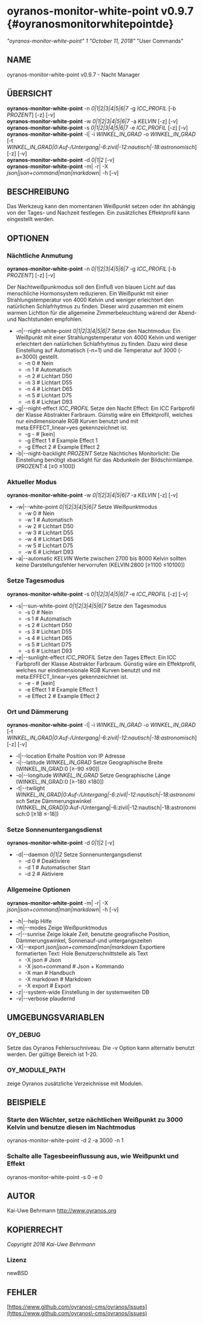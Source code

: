 # oyranos\-monitor\-white\-point v0.9.7 {#oyranosmonitorwhitepointde}
*"oyranos\-monitor\-white\-point"* *1* *"October 11, 2018"* "User Commands"
## NAME
oyranos\-monitor\-white\-point v0.9.7 \- Nacht Manager
## ÜBERSICHT
**oyranos\-monitor\-white\-point** \-n *0|1|2|3|4|5|6|7* \-g *ICC\_PROFIL* [\-b *PROZENT*] [\-z] [\-v]
<br />
**oyranos\-monitor\-white\-point** \-w *0|1|2|3|4|5|6|7* \-a *KELVIN* [\-z] [\-v]
<br />
**oyranos\-monitor\-white\-point** \-s *0|1|2|3|4|5|6|7* \-e *ICC\_PROFIL* [\-z] [\-v]
<br />
**oyranos\-monitor\-white\-point** \-l|  \-i *WINKEL\_IN\_GRAD* \-o *WINKEL\_IN\_GRAD* [\-t *WINKEL\_IN\_GRAD|0:Auf\-/Untergang|\-6:zivil|\-12:nautisch|\-18:astronomisch*] [\-z] [\-v]
<br />
**oyranos\-monitor\-white\-point** \-d *0|1|2* [\-v]
<br />
**oyranos\-monitor\-white\-point** \-m|  \-r|  \-X *json|json+command|man|markdown*|  \-h [\-v]
## BESCHREIBUNG
Das Werkzeug kann den momentanen Weißpunkt setzen oder ihn abhängig von der Tages\- und Nachzeit festlegen. Ein zusätzliches Effektprofil kann eingestellt werden.
## OPTIONEN
### Nächtliche Anmutung
**oyranos\-monitor\-white\-point** \-n *0|1|2|3|4|5|6|7* \-g *ICC\_PROFIL* [\-b *PROZENT*] [\-z] [\-v]

Der Nachtweißpunkmodus soll den Einfluß von blauen Licht auf das menschliche Hormonsystem reduzieren. Ein Weißpunkt mit einer Strahlungstemperatur von 4000 Kelvin und weniger erleichtert den natürlichen Schlafrhytmus zu finden. Dieser wird zusammen mit einem warmen Lichtton für die allgemeine Zimmerbeleuchtung wärend der Abend\-und Nachtstunden empfohlen.

* \-n|\-\-night\-white\-point *0|1|2|3|4|5|6|7*	Setze den Nachtmodus: Ein Weißpunkt mit einer Strahlungstemperatur von 4000 Kelvin und weniger erleichtert den natürlichen Schlafrhytmus zu finden. Dazu wird diese Einstellung auf Automatisch (\-n=1) und die Temperatur auf 3000 (\-a=3000) gestellt.
   * \-n 0		# Nein
   * \-n 1		# Automatisch
   * \-n 2		# Lichtart D50
   * \-n 3		# Lichtart D55
   * \-n 4		# Lichtart D65
   * \-n 5		# Lichtart D75
   * \-n 6		# Lichtart D93
* \-g|\-\-night\-effect *ICC\_PROFIL*	Setze den Nacht Effect: Ein ICC Farbprofil der Klasse Abstrakter Farbraum. Günstig wäre ein Effektprofil, welches nur eindimensionale RGB Kurven benutzt und mit meta:EFFECT\_linear=yes gekennzeichnet ist.
   * \-g \-		# [kein]
   * \-g Effect 1		# Example Effect 1
   * \-g Effect 2		# Example Effect 2
* \-b|\-\-night\-backlight *PROZENT*	Setze Nächtiches Monitorlicht: Die Einstellung benötigt xbacklight für das Abdunkeln der Bildschirmlampe. (PROZENT:4 [≥0 ≤100])

### Aktueller Modus
**oyranos\-monitor\-white\-point** \-w *0|1|2|3|4|5|6|7* \-a *KELVIN* [\-z] [\-v]

* \-w|\-\-white\-point *0|1|2|3|4|5|6|7*	Setze Weißpunktmodus
   * \-w 0		# Nein
   * \-w 1		# Automatisch
   * \-w 2		# Lichtart D50
   * \-w 3		# Lichtart D55
   * \-w 4		# Lichtart D65
   * \-w 5		# Lichtart D75
   * \-w 6		# Lichtart D93
* \-a|\-\-automatic *KELVIN*	Werte zwischen 2700 bis 8000 Kelvin sollten keine Darstellungsfehler hervorrufen (KELVIN:2800 [≥1100 ≤10100])

### Setze Tagesmodus
**oyranos\-monitor\-white\-point** \-s *0|1|2|3|4|5|6|7* \-e *ICC\_PROFIL* [\-z] [\-v]

* \-s|\-\-sun\-white\-point *0|1|2|3|4|5|6|7*	Setze den Tagesmodus
   * \-s 0		# Nein
   * \-s 1		# Automatisch
   * \-s 2		# Lichtart D50
   * \-s 3		# Lichtart D55
   * \-s 4		# Lichtart D65
   * \-s 5		# Lichtart D75
   * \-s 6		# Lichtart D93
* \-e|\-\-sunlight\-effect *ICC\_PROFIL*	Setze den Tages Effect: Ein ICC Farbprofil der Klasse Abstrakter Farbraum. Günstig wäre ein Effektprofil, welches nur eindimensionale RGB Kurven benutzt und mit meta:EFFECT\_linear=yes gekennzeichnet ist.
   * \-e \-		# [kein]
   * \-e Effect 1		# Example Effect 1
   * \-e Effect 2		# Example Effect 2

### Ort und Dämmerung
**oyranos\-monitor\-white\-point** \-l|  \-i *WINKEL\_IN\_GRAD* \-o *WINKEL\_IN\_GRAD* [\-t *WINKEL\_IN\_GRAD|0:Auf\-/Untergang|\-6:zivil|\-12:nautisch|\-18:astronomisch*] [\-z] [\-v]

* \-l|\-\-location	Erhalte Position von IP Adresse
* \-i|\-\-latitude *WINKEL\_IN\_GRAD*	Setze Geographische Breite (WINKEL\_IN\_GRAD:0 [≥\-90 ≤90])
* \-o|\-\-longitude *WINKEL\_IN\_GRAD*	Setze Geographische Länge (WINKEL\_IN\_GRAD:0 [≥\-180 ≤180])
* \-t|\-\-twilight *WINKEL\_IN\_GRAD|0:Auf\-/Untergang|\-6:zivil|\-12:nautisch|\-18:astronomisch*	Setze Dämmerungswinkel (WINKEL\_IN\_GRAD|0:Auf\-/Untergang|\-6:zivil|\-12:nautisch|\-18:astronomisch:0 [≥18 ≤\-18])

### Setze Sonnenuntergangsdienst
**oyranos\-monitor\-white\-point** \-d *0|1|2* [\-v]

* \-d|\-\-daemon *0|1|2*	Setze Sonnenuntergangsdienst
   * \-d 0		# Deaktiviere
   * \-d 1		# Automatischer Start
   * \-d 2		# Aktiviere

### Allgemeine Optionen
**oyranos\-monitor\-white\-point** \-m|  \-r|  \-X *json|json+command|man|markdown*|  \-h [\-v]

* \-h|\-\-help	Hilfe
* \-m|\-\-modes	Zeige Weißpunktmodus
* \-r|\-\-sunrise	Zeige lokale Zeit, benutzte geografische Position, Dämmerungswinkel, Sonnenauf\-und untergangszeiten
* \-X|\-\-export *json|json+command|man|markdown*	Exportiere formatierten Text: Hole Benutzerschnittstelle als Text
   * \-X json		# Json
   * \-X json+command		# Json + Kommando
   * \-X man		# Handbuch
   * \-X markdown		# Markdown
   * \-X export		# Export
* \-z|\-\-system\-wide	Einstellung in der systemweiten DB
* \-v|\-\-verbose	plaudernd

## UMGEBUNGSVARIABLEN
### OY\_DEBUG
Setze das Oyranos Fehlersuchniveau. Die \-v Option kann alternativ benutzt werden. Der gültige Bereich ist 1\-20.
### OY\_MODULE\_PATH
zeige Oyranos zusätzliche Verzeichnisse mit Modulen.  
## BEISPIELE
### Starte den Wächter, setze nächtlichen Weißpunkt zu 3000 Kelvin und benutze diesen im Nachtmodus
oyranos\-monitor\-white\-point \-d 2 \-a 3000 \-n 1 
### Schalte alle Tagesbeeinflussung aus, wie Weißpunkt und Effekt
oyranos\-monitor\-white\-point \-s 0 \-e 0 
## AUTOR
Kai\-Uwe Behrmann http://www.oyranos.org
## KOPIERRECHT
*Copyright 2018 Kai\-Uwe Behrmann*


### Lizenz
newBSD
## FEHLER
[https://www.github.com/oyranos\-cms/oyranos/issues](https://www.github.com/oyranos\-cms/oyranos/issues)


